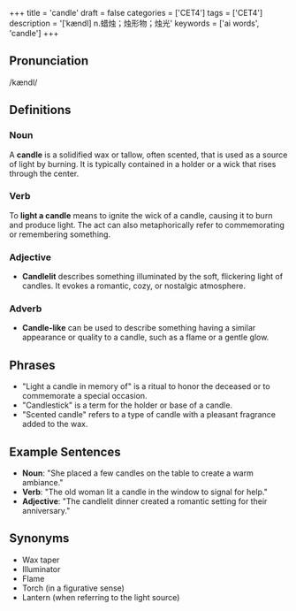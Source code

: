 +++
title = 'candle'
draft = false
categories = ['CET4']
tags = ['CET4']
description = '[ˈkændl] n.蜡烛；烛形物；烛光'
keywords = ['ai words', 'candle']
+++

## Pronunciation
/kændl/

## Definitions
### Noun
A **candle** is a solidified wax or tallow, often scented, that is used as a source of light by burning. It is typically contained in a holder or a wick that rises through the center.

### Verb
To **light a candle** means to ignite the wick of a candle, causing it to burn and produce light. The act can also metaphorically refer to commemorating or remembering something.

### Adjective
- **Candlelit** describes something illuminated by the soft, flickering light of candles. It evokes a romantic, cozy, or nostalgic atmosphere.

### Adverb
- **Candle-like** can be used to describe something having a similar appearance or quality to a candle, such as a flame or a gentle glow.

## Phrases
- "Light a candle in memory of" is a ritual to honor the deceased or to commemorate a special occasion.
- "Candlestick" is a term for the holder or base of a candle.
- "Scented candle" refers to a type of candle with a pleasant fragrance added to the wax.

## Example Sentences
- **Noun**: "She placed a few candles on the table to create a warm ambiance."
- **Verb**: "The old woman lit a candle in the window to signal for help."
- **Adjective**: "The candlelit dinner created a romantic setting for their anniversary."

## Synonyms
- Wax taper
- Illuminator
- Flame
- Torch (in a figurative sense)
- Lantern (when referring to the light source)
